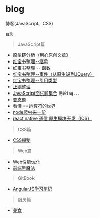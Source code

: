 # blog
博客(JavaScript、CSS)


`目录`

> JavaScript篇

  - [原型链分析（用心原创文章）](https://github.com/zgfang1993/blog/issues/1) 
  - [红宝书整理--继承](https://github.com/zgfang1993/blog/issues/16) 
  - [红宝书整理 -- 函数](https://github.com/zgfang1993/blog/issues/15) 
  - [红宝书整理--事件（从原生说到JQuery）](https://github.com/zgfang1993/blog/issues/14)  
  - [红宝书整理--引用类型](https://github.com/zgfang1993/blog/issues/11)  
  - [正则整理](https://github.com/zgfang1993/blog/issues/2)  
  - [JavaScript面试题集合](https://github.com/zgfang1993/blog/issues/6) `更新ing...`
  - [变态题](https://github.com/zgfang1993/blog/issues/13)
  - [看懂 ==运算符的世界](https://github.com/zgfang1993/blog/issues/19)
  - [node爬虫来一份](https://github.com/zgfang1993/blog/issues/24)
  - [react native 通信 原生模块开发（IOS）](https://github.com/zgfang1993/blog/issues/23)
  
> CSS篇

  - [CSS揭秘](https://github.com/zgfang1993/blog/issues/4) 

> Web篇

  - [Web性能优化](https://github.com/zgfang1993/blog/issues/5) 
  - [前端黑魔法](https://github.com/zgfang1993/blog/issues/7) 
  
> GitBook

  - [AngularJS学习笔记](https://zgfang1993.gitbooks.io/angularjs/content/angularserviceintroduce_md.html)


> 厨房篇

  - [美食](https://github.com/zgfang1993/blog/issues/8)  
